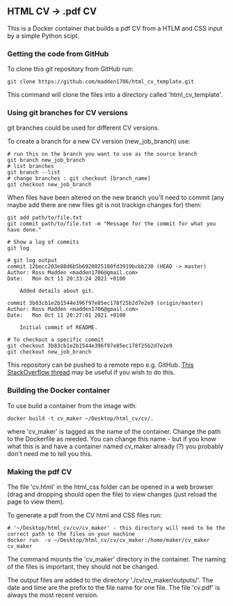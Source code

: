 ## HTML CV -> .pdf CV

This is a Docker container that builds a pdf CV from a HTLM and CSS input by a simple Python scipt.

### Getting the code from GitHub

To clone this git repository from GitHub run:

```
git clone https://github.com/madden1706/html_cv_template.git
```

This command will clone the files into a directory called 'html_cv_template'.

### Using git branches for CV versions

git branches could be used for different CV versions.

To create a branch for a new CV version (new_job_branch) use:

```
# run this on the branch you want to use as the source branch
git branch new_job_branch
# list branches
git branch --list
# change branches : git checkout [branch_name]
git checkout new_job_branch
```

When files have been altered on the new branch you'll need to commit (any maybe add there are new files git is not trackign changes for) them:

```
git add path/to/file.txt
git commit path/to/file.txt -m "Message for the commit for what you have done."

# Show a log of commits
git log

# git log output
commit 12becc203e88d6b5b6920825180fd3919bcbb230 (HEAD -> master)
Author: Ross Madden <madden1706@gmail.com>
Date:   Mon Oct 11 20:33:24 2021 +0100

    Added details about git.

commit 3b83cb1e2b1544e396f97e85ec178f25b2d7e2e9 (origin/master)
Author: Ross Madden <madden1706@gmail.com>
Date:   Mon Oct 11 20:27:01 2021 +0100

    Initial commit of README.

# To checkout a specific commit
git checkout 3b83cb1e2b1544e396f97e85ec178f25b2d7e2e9
git checkout new_job_branch
```

This repository can be pushed to a remote repo e.g. GitHub. [This StackOverflow thread](https://stackoverflow.com/questions/5181845/git-push-existing-repo-to-a-new-and-different-remote-repo-server) may be useful if you wish to do this.

### Building the Docker container

To use build a container from the image with:

```shell
docker build -t cv_maker ~/Desktop/html_cv/cv/. 
```

where 'cv_maker' is tagged as the name of the container. Change the path to the Dockerfile as needed. You can change this name - but if you know what this is and have a container named cv_maker already (?) you probably don't need me to tell you this. 

### Making the pdf CV

The file 'cv.html' in the html_css folder can be opened in a web browser (drag and dropping should open the file) to view changes (just reload the page to view them).

To generate a pdf from the CV html and CSS files run:

```shell 
# '~/Desktop/html_cv/cv/cv_maker' - this directory will need to be the correct path to the files on your machine
docker run  -v ~/Desktop/html_cv/cv/cv_maker:/home/maker/cv_maker cv_maker
```

The command mounts the 'cv_maker' directory in the container. The naming of the files is important, they should not be changed.

The output files are added to the directory './cv/cv_maker/outputs/'. The date and time are the prefix to the file name for one file. The file 'cv.pdf' is always the most recent version.

